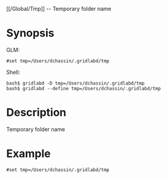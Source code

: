 [[/Global/Tmp]] -- Temporary folder name

# Synopsis
GLM:
~~~
#set tmp=/Users/dchassin/.gridlabd/tmp
~~~
Shell:
~~~
bash$ gridlabd -D tmp=/Users/dchassin/.gridlabd/tmp
bash$ gridlabd --define tmp=/Users/dchassin/.gridlabd/tmp
~~~

# Description

Temporary folder name

# Example

~~~
#set tmp=/Users/dchassin/.gridlabd/tmp
~~~

